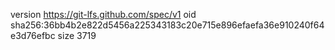 version https://git-lfs.github.com/spec/v1
oid sha256:36bb4b2e822d5456a225343183c20e715e896efaefa36e910240f64e3d76efbc
size 3719
